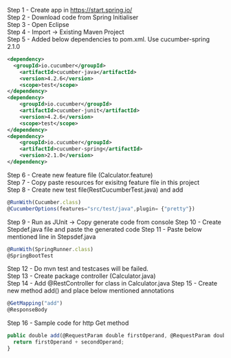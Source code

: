 Step 1 - Create app in https://start.spring.io/  
Step 2 - Download code from Spring Initialiser  
Step 3 - Open Eclipse  
Step 4 - Import -> Existing Maven Project  
Step 5 - Added below dependencies to pom.xml. Use cucumber-spring 2.1.0
```xml
<dependency>
  <groupId>io.cucumber</groupId>
	<artifactId>cucumber-java</artifactId>
	<version>4.2.6</version>
	<scope>test</scope>
</dependency>
<dependency>
	<groupId>io.cucumber</groupId>
	<artifactId>cucumber-junit</artifactId>
	<version>4.2.6</version>
	<scope>test</scope>
</dependency>
<dependency>
	<groupId>io.cucumber</groupId>
	<artifactId>cucumber-spring</artifactId>
	<version>2.1.0</version>
</dependency>
```
Step 6 - Create new feature file (Calculator.feature)  
Step 7 - Copy paste resources for exisitng feature file in this project  
Step 8 - Create new test file(RestCucumberTest.java) and add   
```javascript
@RunWith(Cucumber.class)  
@CucumberOptions(features="src/test/java",plugin= {"pretty"})  
```
Step 9 - Run as JUnit -> Copy generate code from console
Step 10 - Create Stepdef.java file and paste the generated code
Step 11 - Paste below mentioned line in Stepsdef.java 
```javascript
@RunWith(SpringRunner.class)
@SpringBootTest 
```
Step 12 - Do mvn test and testcases will be failed.  
Step 13 - Create package controller (Calculator.java)  
Step 14 - Add @RestController for class in Calculator.java
Step 15 - Create new method add() and place below mentioned annotations
```javascript
@GetMapping("add")  
@ResponseBody
```
Step 16 - Sample code for http Get method
```javascript
public double add(@RequestParam double firstOperand, @RequestParam double secondOperand) {
  return firstOperand + secondOperand;
}
```
